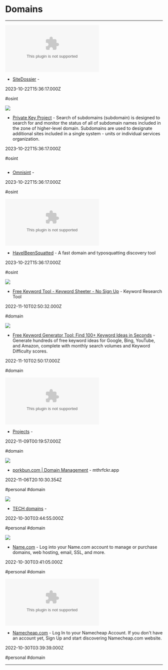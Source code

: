 # Domains

---

![](https://rdl.ink/render/http%3A%2F%2Fwww.sitedossier.com)

- [SiteDossier](http://www.sitedossier.com) - 

2023-10-22T15:36:17.000Z

#osint

![](https://rdl.ink/render/https%3A%2F%2Fwww.pkey.in%2Ftools-i%2Fsearch-subdomains)

- [Private Key Project](https://www.pkey.in/tools-i/search-subdomains) - Search of subdomains (subdomain) is designed to search for and monitor the status of all of subdomain names included in the zone of higher-level domain. Subdomains are used to designate additional sites included in a single system - units or individual services organization.

2023-10-22T15:36:17.000Z

#osint

![]()

- [Omnisint](https://omnisint.io/subdomain-enumeration) - 

2023-10-22T15:36:17.000Z

#osint

![](https://rdl.ink/render/https%3A%2F%2Fwww.haveibeensquatted.com)

- [HaveIBeenSquatted](https://www.haveibeensquatted.com) - A fast domain and typosquatting discovery tool

2023-10-22T15:36:17.000Z

#osint

![](https://keywordsheeter.com/static/images/faviconKS.png)

- [Free Keyword Tool - Keyword Sheeter - No Sign Up](https://keywordsheeter.com) - Keyword Research Tool

2022-11-10T02:50:32.000Z

#domain

![](https://static.ahrefs.com/static/assets/free-keyword-generator-XIS7JJYL.png)

- [Free Keyword Generator Tool: Find 100+ Keyword Ideas in Seconds](https://ahrefs.com/keyword-generator) - Generate hundreds of free keyword ideas for Google, Bing, YouTube, and Amazon, complete with monthly search volumes and Keyword Difficulty scores.

2022-11-10T02:50:17.000Z

#domain

![](https://rdl.ink/render/https%3A%2F%2Fapp.advancedwebranking.com)

- [Projects](https://app.advancedwebranking.com) - 

2022-11-09T00:19:57.000Z

#domain

![](https://porkbun.com/images/porkbun-logo-1200x1200.png)

- [porkbun.com | Domain Management](https://porkbun.com/account/domainsSpeedy?fo=1&oid=3276190) - mthrfckr.app

2022-11-06T20:10:30.354Z

#personal #domain

![](https://cdn.get.tech/images/og-image.png)

- [TECH domains](https://get.tech) - 

2022-10-30T03:44:55.000Z

#personal #domain

![](https://www.name.com/media/ogimage.gif)

- [Name.com](https://www.name.com/account/dashboard?etid=37971136&key=3e7f00696b96c22762f5fa5ab5c623e6) - Log into your Name.com account to manage or purchase domains, web hosting, email, SSL, and more.

2022-10-30T03:41:05.000Z

#personal #domain

![](https://rdl.ink/render/https%3A%2F%2Fap.www.namecheap.com)

- [Namecheap.com](https://ap.www.namecheap.com) - Log In to your Namecheap Account. If you don't have an account yet, Sign Up and start discovering Namecheap.com website.

2022-10-30T03:39:39.000Z

#personal #domain

---


